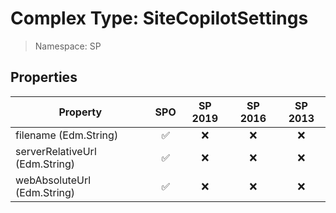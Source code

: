 # Complex Type: SiteCopilotSettings

> Namespace: SP

## Properties

Property | SPO | SP 2019 | SP 2016 | SP 2013
----------|:---:|:-------:|:-------:|:-------:
filename (Edm.String) | ✅ | ❌ | ❌ | ❌
serverRelativeUrl (Edm.String) | ✅ | ❌ | ❌ | ❌
webAbsoluteUrl (Edm.String) | ✅ | ❌ | ❌ | ❌